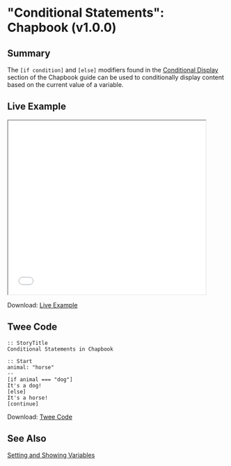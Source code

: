 # "Conditional Statements": Chapbook (v1.0.0)

## Summary

The `[if condition]` and `[else]` modifiers found in the [Conditional Display](https://klembot.github.io/chapbook/guide/state/conditional-display.html) section of the Chapbook guide can be used to conditionally display content based on the current value of a variable.

## Live Example

<section>
<iframe src="chapbook_conditionalstatements_example.html" height=400 width=90%></iframe>

Download: <a href="chapbook_conditionalstatements_example.html" target="_blank">Live Example</a>
</section>

## Twee Code

```
:: StoryTitle
Conditional Statements in Chapbook

:: Start
animal: "horse"
--
[if animal === "dog"]
It's a dog!
[else]
It's a horse!
[continue]
```

Download: <a href="chapbook_conditionalstatements_twee.txt" target="_blank">Twee Code</a>

## See Also

[Setting and Showing Variables](../../settingandshowing/chapbook/chapbook_settingandshowing.md)

